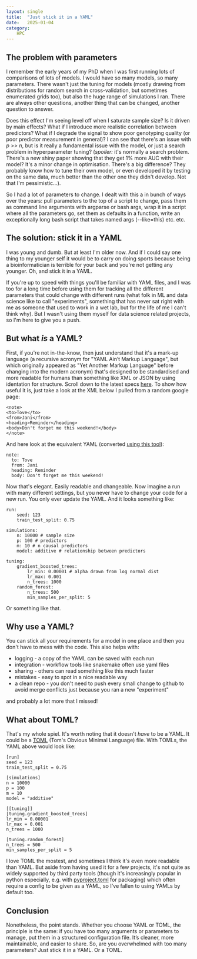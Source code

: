 ```yaml
---
layout: single
title:  "Just stick it in a YAML"
date:   2025-01-04
category:
    HPC
---
```


## The problem with parameters

I remember the early years of my PhD when I was first running lots of comparisons of lots of models. I would have so many models, so many parameters. There wasn't just the tuning for models (mostly drawing from distributions for random search in cross-validation, but sometimes enumerated grids too), but also the huge range of simulations I ran. There are always other questions, another thing that can be changed, another question to answer. 

Does this effect I'm seeing level off when I saturate sample size? Is it driven by main effects? What if I introduce more realistic correlation between predictors? What if I degrade the signal to show poor genotyping quality (or poor predictor measurement in general)? I can see that there's an issue with *p >> n*, but is it really a fundamental issue with the model, or just a search problem in hyperparameter tuning? (*spoiler:* it's normally a search problem. There's a new shiny paper showing that they get 1% more AUC with their model? It's a minor change in optimisation. There's a big difference? They probably know how to tune their own model, or even developed it by testing on the same data, much better than the other one they didn't develop. Not that I'm pessimistic...). 

So I had a lot of parameters to change. I dealt with this a in bunch of ways over the years: pull parameters to the top of a script to change, pass them as command line arguments with argparse or bash args, wrap it in a script where all the parameters go, set them as defaults in a function, write an exceptionally long bash script that takes named args (--like=this) etc. etc. 

## The solution: stick it in a YAML

I was young and dumb. But at least I'm older now. And if I could say one thing to my younger self it would be to carry on doing sports because being a bioinformatician is terrible for your back and you're not getting any younger. Oh, and stick it in a YAML.

If you're up to speed with things you'll be familiar with YAML files, and I was too for a long time before using them for tracking all the different parameters that could change with different runs (what folk in ML and data science like to call "experiments", something that has never sat right with me as someone that used to work in a wet lab, but for the life of me I can't think why). But I wasn't using them myself for data science related projects, so I'm here to give you a push.

## But what *is* a YAML?

First, if you're not in-the-know, then just understand that it's a mark-up language (a recursive acronym for "YAML Ain’t Markup Language", but which originally appeared as "Yet Another Markup Language" before changing into the modern acronym) that's designed to be standardised and more readable for humans than something like XML or JSON by using identation for structure. Scroll down to the latest specs [here](https://yaml.org/). To show how useful it is, just take a look at the XML below I pulled from a random google page:

```
<note>
<to>Tove</to>
<from>Jani</from>
<heading>Reminder</heading>
<body>Don't forget me this weekend!</body>
</note>
```

And here look at the equivalent YAML (converted [using this tool](https://www.site24x7.com/tools/xml-to-yaml.html)):

```
note:
  to: Tove
  from: Jani
  heading: Reminder
  body: Don't forget me this weekend!
```

Now that's elegant. Easily readable and changeable. Now imagine a run with many different settings, but you never have to change your code for a new run. You only ever update the YAML. And it looks something like:

```
run:
	seed: 123
	train_test_split: 0.75
	
simulations:
	n: 10000 # sample size
	p: 100 # predictors
	m: 10 # n causal predictors
	model: additive # relationship between predictors

tuning:
	gradient_boosted_trees:
		lr_min: 0.00001 # alpha drawn from log normal dist
		lr_max: 0.001
		n_trees: 1000
	random_forest:
		n_trees: 500
		min_samples_per_split: 5
```

Or something like that.

## Why use a YAML?

You can stick all your requirements for a model in one place and then you don't have to mess with the code. This also helps with:

- logging - a copy of the YAML can be saved with each run
- integration - workflow tools like snakemake often use yaml files
- sharing - others can read something like this much faster
- mistakes - easy to spot in a nice readable way
- a clean repo - you don't need to push every small change to github to avoid merge conflicts just because you ran a new "experiment"

and probably a lot more that I missed! 

## What about TOML?

That's my whole spiel. It's worth noting that it doesn't *have* to be a YAML. It could be a [TOML](https://toml.io/en/) (Tom's Obvious Minimal Language) file. With TOMLs, the YAML above would look like:

```
[run]
seed = 123
train_test_split = 0.75

[simulations]
n = 10000
p = 100
m = 10
model = "additive"

[[tuning]]
[tuning.gradient_boosted_trees]
lr_min = 0.00001
lr_max = 0.001
n_trees = 1000

[tuning.random_forest]
n_trees = 500
min_samples_per_split = 5
```

I love TOML the mostest, and sometimes I think it's even more readable than YAML. But aside from having used it for a few projects, it's not quite as widely supported by third party tools (though it's increasingly popular in python especially, e.g. with [pyproject.toml](https://packaging.python.org/en/latest/guides/writing-pyproject-toml/) for packaging) which often require a config to be given as a YAML, so I've fallen to using YAMLs by default too. 

## Conclusion

Nonetheless, the point stands. Whether you choose YAML or TOML, the principle is the same: if you have too many arguments or parameters to manage, put them in a structured configuration file. It’s cleaner, more maintainable, and easier to share. So, are you overwhelmed with too many parameters? Just stick it in a YAML. Or a TOML.